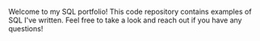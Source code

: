 Welcome to my SQL portfolio! This code repository contains examples of SQL I've written. Feel free to take a look and reach out if you have any questions!
